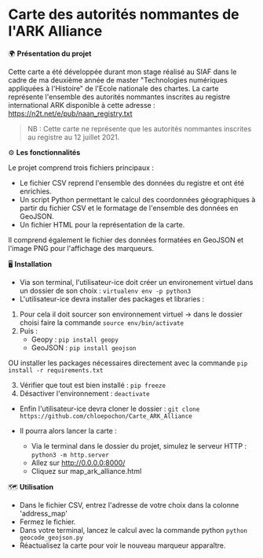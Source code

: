 # Carte des autorités nommantes de l'ARK Alliance


:earth_africa: **Présentation du projet**

Cette carte a été développée durant mon stage réalisé au SIAF dans le cadre de ma deuxième année de master "Technologies numériques appliquées à l'Histoire" de l'Ecole nationale des chartes.
La carte représente l'ensemble des autorités nommantes inscrites au registre international ARK disponible à cette adresse : https://n2t.net/e/pub/naan_registry.txt
> NB : Cette carte ne représente que les autorités nommantes inscrites au registre au 12 juillet 2021.

 
:gear: **Les fonctionnalités**

Le projet comprend trois fichiers principaux :
* Le fichier CSV reprend l'ensemble des données du registre et ont été enrichies.
* Un script Python permettant le calcul des coordonnées géographiques à partir du fichier CSV et le formatage de l'ensemble des données en GeoJSON.
* Un fichier HTML pour la représentation de la carte.

Il comprend également le fichier des données formatées en GeoJSON et l'image PNG pour l'affichage des marqueurs.
  
:desktop_computer: **Installation**
 
 * Via son terminal, l'utilisateur-ice doit créer un environement virtuel dans un dossier de son choix : `virtualenv env -p python3`
 * L'utilisateur-ice devra installer des packages et libraries : 
  1. Pour cela il doit sourcer son environnement virtuel 
    -> dans le dossier choisi faire la commande `source env/bin/activate` 
  2.  Puis : 
       - Geopy : `pip install geopy`
       - GeoJSON : `pip install geojson`
       
  OU installer les packages nécessaires directement avec la commande `pip install -r requirements.txt`
  
  3. Vérifier que tout est bien installé : `pip freeze`
  4. Désactiver l'environnement : `deactivate`
 
 * Enfin l'utilisateur-ice devra cloner le dossier : `git clone https://github.com/chloepochon/Carte_ARK_Alliance`
 
 * Il pourra alors lancer la carte : 
    - Via le terminal dans le dossier du projet, simulez le serveur HTTP : `python3 -m http.server`
    - Allez sur http://0.0.0.0:8000/ 
    - Cliquez sur map_ark_alliance.html
  
  
  :world_map: **Utilisation**
  
  - Dans le fichier CSV, entrez l'adresse de votre choix dans la colonne 'address_map'
  - Fermez le fichier.
  - Dans votre terminal, lancez le calcul avec la commande python `python geocode_geojson.py`
  - Réactualisez la carte pour voir le nouveau marqueur apparaître.
